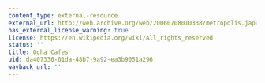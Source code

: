 ```yaml
---
content_type: external-resource
external_url: http://web.archive.org/web/20060708010338/metropolis.japantoday.com/tokyofeaturestories/375/tokyofeaturestoriesinc.htm
has_external_license_warning: true
license: https://en.wikipedia.org/wiki/All_rights_reserved
status: ''
title: Ocha Cafes
uid: da407336-01da-48b7-9a92-ea3b9051a296
wayback_url: ''
---
```

